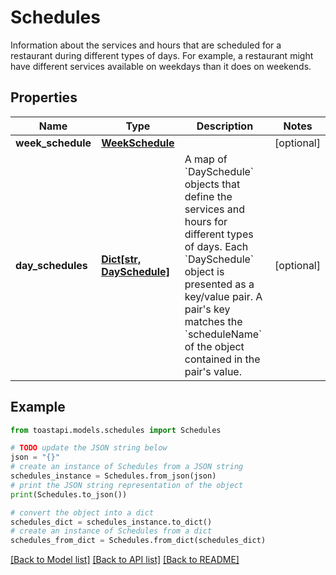# Schedules

Information about the services and hours that are scheduled for a restaurant during different types of days. For example, a restaurant might have different services available on weekdays than it does on weekends. 

## Properties

Name | Type | Description | Notes
------------ | ------------- | ------------- | -------------
**week_schedule** | [**WeekSchedule**](WeekSchedule.md) |  | [optional] 
**day_schedules** | [**Dict[str, DaySchedule]**](DaySchedule.md) | A map of &#x60;DaySchedule&#x60; objects that define the services and hours for different types of days. Each &#x60;DaySchedule&#x60; object is presented as a key/value pair. A pair&#39;s key matches the &#x60;scheduleName&#x60; of the object contained in the pair&#39;s value.  | [optional] 

## Example

```python
from toastapi.models.schedules import Schedules

# TODO update the JSON string below
json = "{}"
# create an instance of Schedules from a JSON string
schedules_instance = Schedules.from_json(json)
# print the JSON string representation of the object
print(Schedules.to_json())

# convert the object into a dict
schedules_dict = schedules_instance.to_dict()
# create an instance of Schedules from a dict
schedules_from_dict = Schedules.from_dict(schedules_dict)
```
[[Back to Model list]](../README.md#documentation-for-models) [[Back to API list]](../README.md#documentation-for-api-endpoints) [[Back to README]](../README.md)



